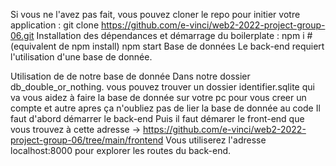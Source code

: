 Si vous ne l'avez pas fait, vous pouvez cloner le repo pour initier votre application : git clone https://github.com/e-vinci/web2-2022-project-group-06.git
Installation des dépendances et démarrage du boilerplate :
npm i # (equivalent de npm install)
npm start
Base de données
Le back-end requiert l'utilisation d'une base de donnée. 

Utilisation de de notre base de donnée
Dans notre dossier db_double_or_nothing.
vous pouvez trouver un dossier identifier.sqlite
qui va vous aidez à faire la base de donnée sur votre pc pour vous creer un compte et autre
apres ça n'oubliez pas de lier la base de donnée au code
Il faut d'abord démarrer le back-end
Puis il faut démarer le front-end que vous trouvez à cette adresse -> 
https://github.com/e-vinci/web2-2022-project-group-06/tree/main/frontend
Vous utiliserez l'adresse localhost:8000 pour explorer les routes du back-end.